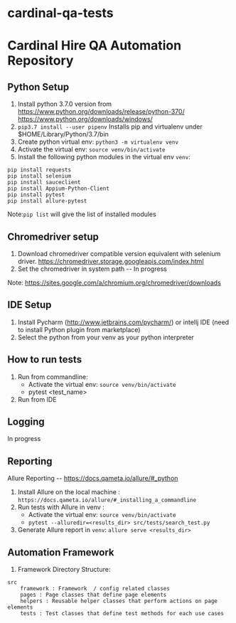 # cardinal-qa-tests

# Cardinal Hire QA Automation Repository

## Python Setup
1. Install python 3.7.0 version from 
https://www.python.org/downloads/release/python-370/
https://www.python.org/downloads/windows/
2. `pip3.7 install --user pipenv`
Installs pip and virtualenv under $HOME/Library/Python/3.7/bin
3. Create python virtual env: `python3 -m virtualenv venv`
4. Activate the virtual env: `source venv/bin/activate`
5. Install the following python modules in the virtual env `venv`:
```
pip install requests
pip install selenium
pip install sauceclient
pip install Appium-Python-Client
pip install pytest
pip install allure-pytest
```
Note:`pip list` will give the list of installed modules 

## Chromedriver setup
1. Download chromedriver compatible version equivalent with selenium driver.
https://chromedriver.storage.googleapis.com/index.html
2. Set the chromedriver in system path -- In progress

Note: https://sites.google.com/a/chromium.org/chromedriver/downloads

## IDE Setup
1. Install Pycharm (http://www.jetbrains.com/pycharm/) or intellj IDE (need to install Python plugin from marketplace)
2. Select the python from your venv as your python interpreter

## How to run tests
1. Run from commandline: 
    - Activate the virtual env: `source venv/bin/activate`
    - pytest <test_name>
2. Run from IDE

## Logging
In progress

## Reporting
Allure Reporting -- https://docs.qameta.io/allure/#_python
1. Install Allure on the local machine : `https://docs.qameta.io/allure/#_installing_a_commandline`
2. Run tests with Allure in venv : 
    - Activate the virtual env: `source venv/bin/activate`
    - `pytest --alluredir=<results_dir> src/tests/search_test.py`
3. Generate Allure report in `venv`: `allure serve <results_dir>`

## Automation Framework
1. Framework Directory Structure:

```
src
    framework : Framework  / config related classes
    pages : Page classes that define page elements
    helpers : Reusable helper classes that perform actions on page elements
    tests : Test classes that define test methods for each use cases
```
